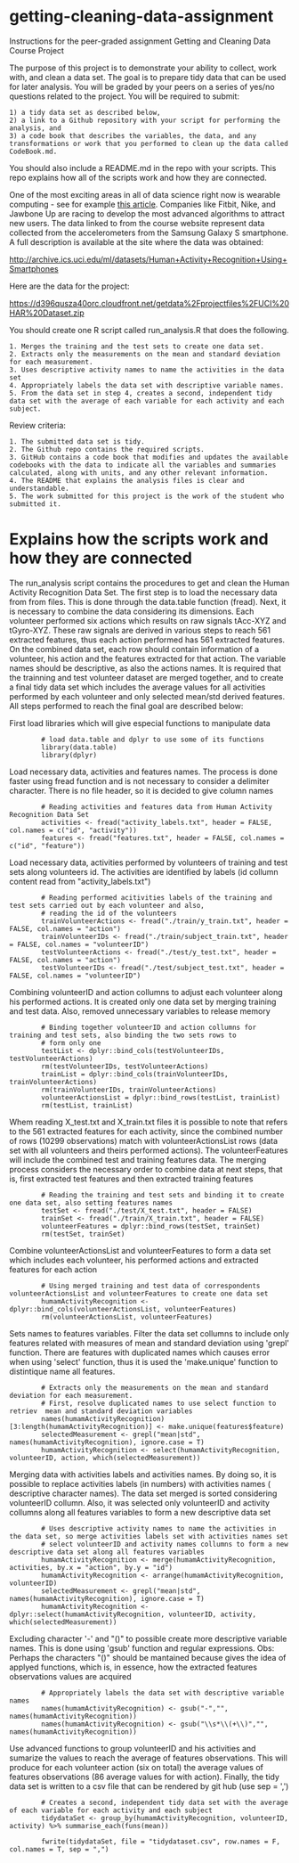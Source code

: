 # getting-cleaning-data-assignment

Instructions for the peer-graded assignment Getting and Cleaning Data Course Project

The purpose of this project is to demonstrate your ability to collect, work with, and clean a data set. The goal is to prepare tidy data that can be used for later analysis. You will be graded by your peers on a series of yes/no questions related to the project. You will be required to submit: 

	1) a tidy data set as described below, 
	2) a link to a Github repository with your script for performing the analysis, and 
	3) a code book that describes the variables, the data, and any transformations or work that you performed to clean up the data called CodeBook.md. 

You should also include a README.md in the repo with your scripts. This repo explains how all of the scripts work and how they are connected.

One of the most exciting areas in all of data science right now is wearable computing - see for example [this article](http://www.insideactivitytracking.com/data-science-activity-tracking-and-the-battle-for-the-worlds-top-sports-brand/). Companies like Fitbit, Nike, and Jawbone Up are racing to develop the most advanced algorithms to attract new users. The data linked to from the course website represent data collected from the accelerometers from the Samsung Galaxy S smartphone. A full description is available at the site where the data was obtained:

http://archive.ics.uci.edu/ml/datasets/Human+Activity+Recognition+Using+Smartphones

Here are the data for the project:

https://d396qusza40orc.cloudfront.net/getdata%2Fprojectfiles%2FUCI%20HAR%20Dataset.zip

You should create one R script called run_analysis.R that does the following.

	1. Merges the training and the test sets to create one data set.
	2. Extracts only the measurements on the mean and standard deviation for each measurement.
	3. Uses descriptive activity names to name the activities in the data set
	4. Appropriately labels the data set with descriptive variable names.
	5. From the data set in step 4, creates a second, independent tidy data set with the average of each variable for each activity and each subject.

Review criteria:
 
	1. The submitted data set is tidy.
	2. The Github repo contains the required scripts.
	3. GitHub contains a code book that modifies and updates the available codebooks with the data to indicate all the variables and summaries calculated, along with units, and any other relevant information.
	4. The README that explains the analysis files is clear and understandable.
	5. The work submitted for this project is the work of the student who submitted it.
	
# Explains how the scripts work and how they are connected

The run_analysis script contains the procedures to get and clean the Human Activity Recognition Data Set. The first step is to load the necessary data from from files. This is done through the data.table function (fread). Next, it is necessary to combine the data considering its dimensions. Each volunteer performed six actions which results on raw signals tAcc-XYZ and tGyro-XYZ. These raw signals are derived in various steps to reach 561 extracted features, thus each action performed has 561 extracted features. On the combined data set, each row should contain information of a volunteer, his action and the features extracted for that action. The variable names should be descriptive, as also the actions names. 
It is required that the trainning and test volunteer dataset are merged together, and to create a final tidy data set which includes the average values for all activities performed by each volunteer and only selected mean/std derived features. All steps performed to reach the final goal are described below:

First load libraries which will give especial functions to manipulate data 
```{r}
        # load data.table and dplyr to use some of its functions
        library(data.table)
        library(dplyr)
```

Load necessary data, activities and features names. The process is done faster using fread function and is not necessary to consider a delimiter character. There is no file header, so it is decided to give column names
```{r}
        # Reading activities and features data from Human Activity Recognition Data Set
        activities <- fread("activity_labels.txt", header = FALSE, col.names = c("id", "activity"))
        features <- fread("features.txt", header = FALSE, col.names = c("id", "feature"))
```

Load necessary data, activities performed by volunteers of training and test sets along volunteers id. The activities are identified by labels (id collumn content read from "activity_labels.txt")
```{r}
        # Reading performed acitivities labels of the training and test sets carried out by each volunteer and also, 
        # reading the id of the volunteers
        trainVolunteerActions <- fread("./train/y_train.txt", header = FALSE, col.names = "action")
        trainVolunteerIDs <- fread("./train/subject_train.txt", header = FALSE, col.names = "volunteerID")
        testVolunteerActions <- fread("./test/y_test.txt", header = FALSE, col.names = "action")
        testVolunteerIDs <- fread("./test/subject_test.txt", header = FALSE, col.names = "volunteerID")
```

Combining volunteerID and action collumns to adjust each volunteer along his performed actions. It is created only one data set by merging training and test data. Also, removed unnecessary variables to release memory
```{r}
        # Binding together volunteerID and action collumns for training and test sets, also binding the two sets rows to
        # form only one
        testList <- dplyr::bind_cols(testVolunteerIDs, testVolunteerActions)
        rm(testVolunteerIDs, testVolunteerActions)
        trainList = dplyr::bind_cols(trainVolunteerIDs, trainVolunteerActions)
        rm(trainVolunteerIDs, trainVolunteerActions)
        volunteerActionsList = dplyr::bind_rows(testList, trainList)
        rm(testList, trainList)
```

Whem reading X_test.txt and X_train.txt files it is possible to note that refers to the 561 extracted features for each activity, since the combined number of rows (10299 observations) match with  volunteerActionsList rows (data set with all volunteers and theirs performed actions). The volunteerFeatures will include the combined test and training features data. The merging process considers the necessary order to combine data at next steps, that is, first extracted test features and then extracted training features
```{r}
        # Reading the training and test sets and binding it to create one data set, also setting features names
        testSet <- fread("./test/X_test.txt", header = FALSE)
        trainSet <- fread("./train/X_train.txt", header = FALSE)
        volunteerFeatures = dplyr::bind_rows(testSet, trainSet)
        rm(testSet, trainSet)
```

Combine volunteerActionsList and volunteerFeatures to form a data set which includes each volunteer, his performed actions and extracted features for each action
```{r}
        # Using merged training and test data of correspondents volunteerActionsList and volunteerFeatures to create one data set 
        humamActivityRecognition <- dplyr::bind_cols(volunteerActionsList, volunteerFeatures)
        rm(volunteerActionsList, volunteerFeatures)
```
Sets names to features variables. Filter the data set collumns to include only features related with measures of mean and standard deviation using 'grepl' function. There are features with duplicated names which causes error when using 'select' function, thus it is used the 'make.unique' function to distintique name all features. 
```{r}
        # Extracts only the measurements on the mean and standard deviation for each measurement. 
        # First, resolve duplicated names to use select function to retriev  mean and standard deviation variables
        names(humamActivityRecognition)[3:length(humamActivityRecognition)] <- make.unique(features$feature)
        selectedMeasurement <- grepl("mean|std", names(humamActivityRecognition), ignore.case = T)
        humamActivityRecognition <- select(humamActivityRecognition, volunteerID, action, which(selectedMeasurement))
```

Merging data with activities labels and activities names. By doing so, it is possible to replace activities labels (in numbers) with activities names ( descriptive character names). The data set merged is sorted considering volunteerID collumn. Also, it was selected only volunteerID and activity collumns along all features variables to form a new descriptive data set 
```{r}
        # Uses descriptive activity names to name the activities in the data set, so merge activities labels set with activities names set
        # select volunteerID and activity names collumns to form a new descriptive data set along all features variables
        humamActivityRecognition <- merge(humamActivityRecognition, activities, by.x = "action", by.y = "id")
        humamActivityRecognition <- arrange(humamActivityRecognition, volunteerID)
        selectedMeasurement <- grepl("mean|std", names(humamActivityRecognition), ignore.case = T)
        humamActivityRecognition <- dplyr::select(humamActivityRecognition, volunteerID, activity, which(selectedMeasurement))
```

Excluding character '-' and "()" to possible create  more descriptive variable names. This is done using 'gsub' function and regular expressions. Obs: Perhaps the characters "()" should be mantained because gives the idea of applyed functions, which is, in essence, how the extracted features observations values are acquired  
```{r}
        # Appropriately labels the data set with descriptive variable names
        names(humamActivityRecognition) <- gsub("-","", names(humamActivityRecognition))
        names(humamActivityRecognition) <- gsub("\\s*\\(+\\)","", names(humamActivityRecognition))
```

Use advanced functions to group volunteerID and his activities and sumarize the values to reach the average of features observations. This will produce for each volunteer action (six on total) the average values of features observations (86 average values for with action). Finally, the tidy data set is written to a csv file that can be rendered by git hub (use sep = ',')
```{r}
        # Creates a second, independent tidy data set with the average of each variable for each activity and each subject
        tidydataSet <- group_by(humamActivityRecognition, volunteerID, activity) %>% summarise_each(funs(mean))
        
        fwrite(tidydataSet, file = "tidydataset.csv", row.names = F, col.names = T, sep = ",")
```
